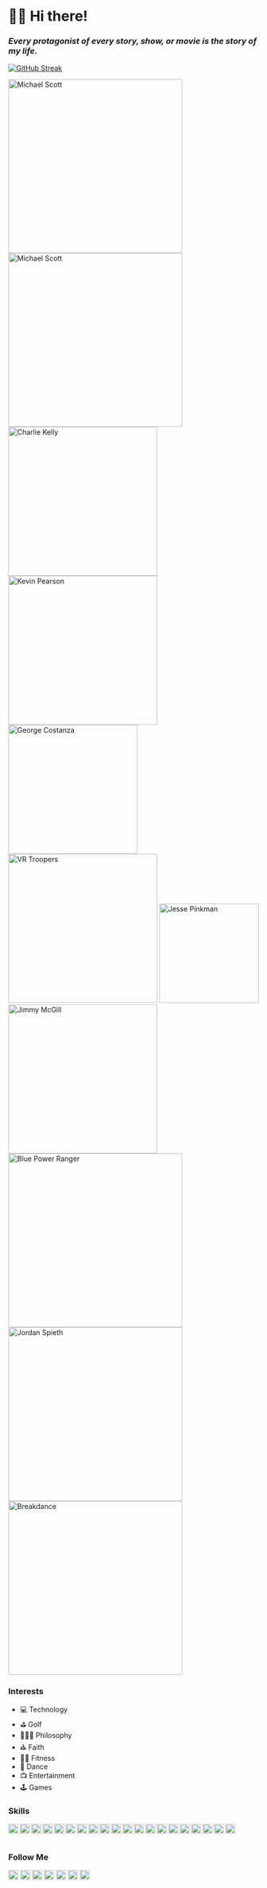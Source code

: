 # 🖖🏾 Hi there!

### ***Every protagonist of every story, show, or movie is the story of my life.***

[![GitHub Streak](https://github-readme-streak-stats.herokuapp.com?user=theuiguru&theme=material&border_radius=0)](https://git.io/streak-stats)

<div><img src="https://i.imgur.com/HTBxpUz.png" alt="Michael Scott" title="Michael Scott" width="350" />
<img src="https://media2.giphy.com/media/l0amJzVHIAfl7jMDos/giphy.gif" alt="Michael Scott" title="Michael Scott" width="350" />
<img src="https://media2.giphy.com/media/9PaC2UWEsnIG6nXcsn/giphy.gif" alt="Charlie Kelly" title="Charlie Kelly" width="300" />
<img src="https://media.giphy.com/media/7pyYl7h9VnSyUHYaw9/giphy.gif" alt="Kevin Pearson" title="Kevin Pearson" width="300" />
<img src="https://media2.giphy.com/media/Yy2H6trIkODoA/giphy.gif" alt="George Costanza" title="George Costanza" width="260" />
<img src="https://media3.giphy.com/media/DK9NoD7j2nRVm/giphy.gif" alt="VR Troopers" title="VR Troopers" width="300" />
<img src="https://media2.giphy.com/media/LiljwvntZmf4c/giphy.gif" alt="Jesse Pinkman" title="Jesse Pinkman" width="200" />
<img src="https://media1.giphy.com/media/l0EwYGlvQ7STj3wyc/giphy.gif" alt="Jimmy McGill" title="Jimmy McGill" width="300" />
<img src="https://media4.giphy.com/media/b3Owrrk9ZsC4w/giphy.gif" alt="Blue Power Ranger" title="Blue Power Ranger" width="350" />
<img src="https://media.giphy.com/media/EktxJpVkq9VcCu5YjT/giphy-downsized-large.gif" alt="Jordan Spieth" title="Jordan Spieth" width="350">
<img src="https://media0.giphy.com/media/3o85xEFRBYvAnamJnG/giphy.gif" alt="Breakdance" title="Breakdance" width="350">
</div>

### Interests
- 💻 Technology
- ⛳ Golf
- 🧘🏽‍♂️ Philosophy
- ⛪️ Faith
- 🏋️‍♂️ Fitness
- 🕺 Dance
- 📺 Entertainment
- 🕹️ Games

### Skills
<img src="https://cdn.jsdelivr.net/npm/simple-icons@v3/icons/html5.svg" title="HTML5" width="20" align="left">
<img src="https://cdn.jsdelivr.net/npm/simple-icons@v3/icons/css3.svg" title="CSS3" width="20" align="left">
<img src="https://cdn.jsdelivr.net/npm/simple-icons@v3/icons/javascript.svg" title="JavaScript" width="20" align="left">
<img src="https://cdn.jsdelivr.net/npm/simple-icons@v3/icons/jquery.svg" title="jQuery" width="20" align="left">
<img src="https://cdn.jsdelivr.net/npm/simple-icons@v3/icons/react.svg" title="React" width="20" align="left">
<img src="https://cdn.jsdelivr.net/npm/simple-icons@5.19.0/icons/vuedotjs.svg" title="Vue" width="20" align="left">
<img src="https://cdn.jsdelivr.net/npm/simple-icons@5.19.0/icons/nodedotjs.svg" title="nodeJS" width="20" align="left">
<img src="https://cdn.jsdelivr.net/npm/simple-icons@v3/icons/java.svg" title="Java" width="20" align="left">
<img src="https://cdn.jsdelivr.net/npm/simple-icons@v3/icons/csharp.svg" title="C#" width="20" align="left">
<img src="https://cdn.jsdelivr.net/npm/simple-icons@v3/icons/mysql.svg" title="MySQL" width="20" align="left">
<img src="https://cdn.jsdelivr.net/npm/simple-icons@v3/icons/php.svg" title="PHP" width="20" align="left">
<img src="https://cdn.jsdelivr.net/npm/simple-icons@v3/icons/python.svg" title="Python" width="20" align="left">
<img src="https://cdn.jsdelivr.net/npm/simple-icons@v3/icons/ruby.svg" titles="Ruby" width="20" align="left">
<img src="https://cdn.jsdelivr.net/npm/simple-icons@v3/icons/r.svg" title="R" width="20" align="left">
<img src="https://cdn.jsdelivr.net/npm/simple-icons@v3/icons/postman.svg" title="Postman" width="20" align="left">
<img src="https://cdn.jsdelivr.net/npm/simple-icons@v3/icons/jirasoftware.svg" title="Jira" width="20" align="left">
<img src="https://cdn.jsdelivr.net/npm/simple-icons@v3/icons/netlify.svg" title="Netlify" width="20" align="left">
<img src="https://cdn.jsdelivr.net/npm/simple-icons@v3/icons/googlecloud.svg" title="GCP" width="20" align="left">
<img src="https://cdn.jsdelivr.net/npm/simple-icons@v3/icons/amazonaws.svg" title="AWS" width="20" align="left">
<img src="https://cdn.jsdelivr.net/npm/simple-icons@v3/icons/microsoftexcel.svg" title="Microsoft Excel" width="20" align="left">
<br><br>

### Follow Me
<a href="https://theuiguru.blogspot.com" target="_blank"><img src="https://cdn.jsdelivr.net/npm/simple-icons@v3/icons/blogger.svg" title="Blogger" width="20"></a> 
<a href="https://codepen.io/cthomas" target="_blank"><img src="https://cdn.jsdelivr.net/npm/simple-icons@v3/icons/codepen.svg" title="CodePen" width="20"></a> 
<a href="https://instagr.am/cthomas1211" target="_blank"><img src="https://cdn.jsdelivr.net/npm/simple-icons@v3/icons/instagram.svg" title="Instagram" width="20"></a> 
<a href="https://linkedin.com/in/christhomas101" target="_blank"><img src="https://cdn.jsdelivr.net/npm/simple-icons@v3/icons/linkedin.svg" title="LinkedIn" width="20"></a> 
<a href="https://medium.com/cthomas1211" target="_blank"><img src="https://cdn.jsdelivr.net/npm/simple-icons@v3/icons/medium.svg" title="Medium" width="20"></a> 
<a href="https://twitter.com/cthomas1211" target="_blank"><img src="https://cdn.jsdelivr.net/npm/simple-icons@v3/icons/twitter.svg" title="Twitter" width="20"></a> 
<a href="https://youtube.com/ndnweb24" target="_blank"><img src="https://cdn.jsdelivr.net/npm/simple-icons@v3/icons/youtube.svg" title="YouTube" width="20"></a>